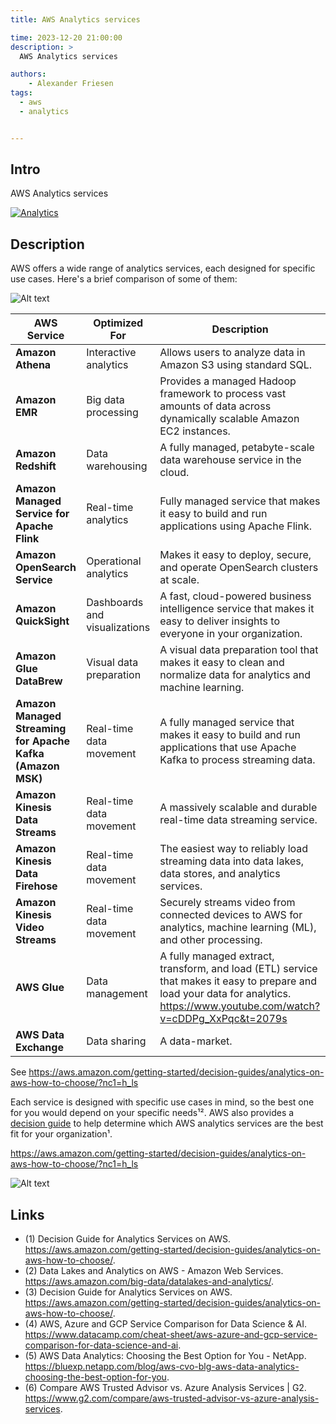 ```yaml
---
title: AWS Analytics services

time: 2023-12-20 21:00:00
description: >
  AWS Analytics services

authors:
    - Alexander Friesen
tags:
  - aws
  - analytics


---
```


## Intro

AWS Analytics services 

[![Analytics](https://img.youtube.com/vi/A6DG_Afe07I/0.jpg)](https://www.youtube.com/watch?v=A6DG_Afe07I "Analytics overview")


## Description
AWS offers a wide range of analytics services, each designed for specific use cases. Here's a brief comparison of some of them:


![Alt text](https://d1.awsstatic.com/serverless-data-options-analytics.50be4d137df0a32aca3440e6e483642f1ad167b6.JPG)


| AWS Service | Optimized For | Description |
| --- | --- | --- |
| **Amazon Athena** | Interactive analytics | Allows users to analyze data in Amazon S3 using standard SQL. |
| **Amazon EMR** | Big data processing | Provides a managed Hadoop framework to process vast amounts of data across dynamically scalable Amazon EC2 instances. |
| **Amazon Redshift** | Data warehousing | A fully managed, petabyte-scale data warehouse service in the cloud. |
| **Amazon Managed Service for Apache Flink** | Real-time analytics | Fully managed service that makes it easy to build and run applications using Apache Flink. |
| **Amazon OpenSearch Service** | Operational analytics | Makes it easy to deploy, secure, and operate OpenSearch clusters at scale. |
| **Amazon QuickSight** | Dashboards and visualizations | A fast, cloud-powered business intelligence service that makes it easy to deliver insights to everyone in your organization. |
| **Amazon Glue DataBrew** | Visual data preparation | A visual data preparation tool that makes it easy to clean and normalize data for analytics and machine learning. |
| **Amazon Managed Streaming for Apache Kafka (Amazon MSK)** | Real-time data movement | A fully managed service that makes it easy to build and run applications that use Apache Kafka to process streaming data. |
| **Amazon Kinesis Data Streams** | Real-time data movement | A massively scalable and durable real-time data streaming service. |
| **Amazon Kinesis Data Firehose** | Real-time data movement | The easiest way to reliably load streaming data into data lakes, data stores, and analytics services. |
| **Amazon Kinesis Video Streams** | Real-time data movement | Securely streams video from connected devices to AWS for analytics, machine learning (ML), and other processing. |
| **AWS Glue** | Data management | A fully managed extract, transform, and load (ETL) service that makes it easy to prepare and load your data for analytics. <https://www.youtube.com/watch?v=cDDPg_XxPqc&t=2079s> |
| **AWS Data Exchange** | Data sharing | A data-market. |

See <https://aws.amazon.com/getting-started/decision-guides/analytics-on-aws-how-to-choose/?nc1=h_ls>


Each service is designed with specific use cases in mind, so the best one for you would depend on your specific needs¹². AWS also provides a [decision guide](https://aws.amazon.com/getting-started/decision-guides/analytics-on-aws-how-to-choose/) to help determine which AWS analytics services are the best fit for your organization¹.





https://aws.amazon.com/getting-started/decision-guides/analytics-on-aws-how-to-choose/?nc1=h_ls


![Alt text](https://d1.awsstatic.com/dc-analytics-pillars-j.1a7dd27f4ef241d050790eb4d72e4a90cffe6a85.JPG)




## Links

- (1) Decision Guide for Analytics Services on AWS. https://aws.amazon.com/getting-started/decision-guides/analytics-on-aws-how-to-choose/.
- (2) Data Lakes and Analytics on AWS - Amazon Web Services. https://aws.amazon.com/big-data/datalakes-and-analytics/.
- (3) Decision Guide for Analytics Services on AWS. https://aws.amazon.com/getting-started/decision-guides/analytics-on-aws-how-to-choose/.
- (4) AWS, Azure and GCP Service Comparison for Data Science & AI. https://www.datacamp.com/cheat-sheet/aws-azure-and-gcp-service-comparison-for-data-science-and-ai.
- (5) AWS Data Analytics: Choosing the Best Option for You - NetApp. https://bluexp.netapp.com/blog/aws-cvo-blg-aws-data-analytics-choosing-the-best-option-for-you.
- (6) Compare AWS Trusted Advisor vs. Azure Analysis Services | G2. https://www.g2.com/compare/aws-trusted-advisor-vs-azure-analysis-services.
